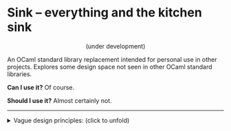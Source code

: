 # Sink – everything and the kitchen sink

<p align="center">(under development)</p>

An OCaml standard library replacement intended for personal use in other
projects. Explores some design space not seen in other OCaml standard libraries.

__Can I use it?__ Of course.

__Should I use it?__ Almost certainly not.

<hr/>

<details>
<summary>Vague design principles: (click to unfold)</summary>

- __Consistent interfaces__. Very similar to the approach taken in [base], type
  interfaces are constructed using a combination of functors and PPX to ensure
  consistency.

- __Higher-kinded polymorphism via [brands][yallop14]__. All higher-kinded types
  `'a t` come alongside a corresponding _brand_ `br` that can be used to
  specialise functions that are polymorphic over _all_ higher-kinded types. With
  some squinting, this enables an OCaml equivalent of the standard Haskell
  typeclass hierarchy (`Monoid`, `Semigroup`, `Functor`, `Monad` etc.).

- __Generic programming__. All higher-kinded types `t` come alonside a _value_
  `t` that is a run-time representation of the type. These representations can
  be used to derive operations on the corresponding types, if you're (_a_)
  allergic to boilerplate, (_b_) can't afford a PPX dependency and (_c_) don't
  care about performance.

- __Function-level programming permitted__. Use of point-free style in OCaml
  code has been somewhat contentious, but I find it useful occasionally.
  Function composition is provided as `( >> )`, function-level monadic
  composition as `( >=> )` etc.
  
- __Name-spaced operators__. Some modules provide `Infix` and `Syntax`
  submodules that are intended to be opened either locally or globally. For
  instance, there are many ways to get at the `bind` operation on lists:

|                | `List`     | `List.Infix` | `List.Syntax`  |
| -------------- |:----------:|:------------:|:--------------:|
| Value-level    | `bind`     | `( >>= )`    | `( let* )`     |
| Function-level | `kliesli`  | `( >=> )`    | —              |

- __Composable error values__.

- __Different datastructure views belong in different namespaces__. For
  instance, viewing an `'a array array` as a _matrix_ (or `('k * 'v) list` as an
  association list) belongs in a different namespace from the main datastructure
  (e.g. `Array.Matrix` or `List.Assoc` respecitvely).

- __Dependencies à la carte__. OCaml library developers have limited solutions
  for isolating their users from library dependency choices. (At time of
  writing, my system contains 38 Opam switches with transitive dependencies on
  [`Base`][js-base].) For lack of a better solution, Sink is intended to be
  vendored, taking advantage of Dune's excellent composability. In Mirage style,
  extra dependencies such as [`Lwt`][lwt], [`Alcotest`][alcotest], and
  [`Pp`][pp] can be opted into explicitly.

<hr/>

If you don't care about any of the above, you probably want the OCaml standard
library instead. Some non-goals of this project:

- __~~Speed~~__. e.g. functions over lists are tail-recursive to minimise
  surprisal.

- __~~Exotic data-structures~~__. Ring buffers, indices, B-trees, tries etc. to
  be found elsewhere. If you want one of these, you probably care about its
  performance (and this library is not about performance). Try
  [`Containers`][containers].

As well as a few minor things:

- All sequencing is _left-to-right_ (e.g. `( *> )` is provided for
  applicatives but `( <* )` is not).
  
</details>

[yallop14]: https://www.cl.cam.ac.uk/~jdy22/papers/lightweight-higher-kinded-polymorphism.pdf
[lwt]: https://github.com/ocsigen/lwt
[alcotest]: https://github.com/mirage/alcotest
[pp]: https://github.com/diml/pp
[js-base]: https://github.com/janestreet/base
[containers]: https://github.com/c-cube/ocaml-containers
